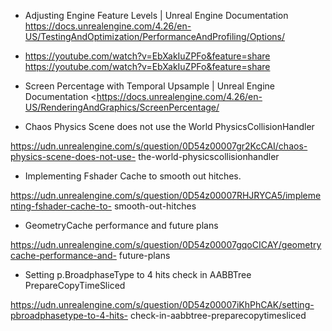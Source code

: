 * Adjusting Engine Feature Levels | Unreal Engine Documentation
<https://docs.unrealengine.com/4.26/en-US/TestingAndOptimization/PerformanceAndProfiling/Options/>

* https://youtube.com/watch?v=EbXakIuZPFo&feature=share <https://youtube.com/watch?v=EbXakIuZPFo&feature=share>

* Screen Percentage with Temporal Upsample | Unreal Engine Documentation 
 <https://docs.unrealengine.com/4.26/en-US/RenderingAndGraphics/ScreenPercentage/


* Chaos Physics Scene does not use the World PhysicsCollisionHandler

https://udn.unrealengine.com/s/question/0D54z00007gr2KcCAI/chaos-physics-scene-does-not-use- the-world-physicscollisionhandler

* Implementing Fshader Cache to smooth out hitches.

https://udn.unrealengine.com/s/question/0D54z00007RHJRYCA5/implementing-fshader-cache-to- smooth-out-hitches

* GeometryCache performance and future plans

https://udn.unrealengine.com/s/question/0D54z00007gqoCICAY/geometrycache-performance-and- future-plans

* Setting p.BroadphaseType to 4 hits check in AABBTree PrepareCopyTimeSliced

https://udn.unrealengine.com/s/question/0D54z00007iKhPhCAK/setting-pbroadphasetype-to-4-hits- check-in-aabbtree-preparecopytimesliced
